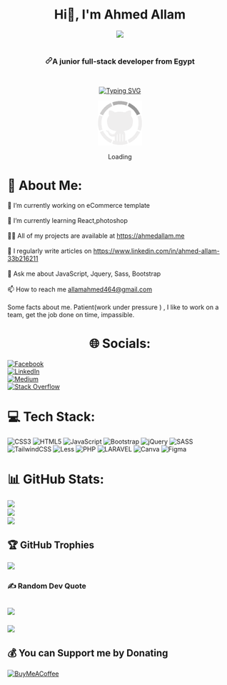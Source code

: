 <div id="header" align="center">
<h1 align="center">Hi<g-emoji class="g-emoji" alias="wave" fallback-src="https://github.githubassets.com/images/icons/emoji/unicode/1f44b.png">👋</g-emoji>, I'm Ahmed Allam</h1>
    <img src="https://media.giphy.com/media/qgQUggAC3Pfv687qPC/giphy.gif" />
</div> 
<br />
<h3 dir="auto" align="center"><a id="user-content-a-passionate-flutter-application-developer-from-egypt" class="anchor" aria-hidden="true" href="#a-passionate-flutter-application-developer-from-egypt"><svg class="octicon octicon-link" viewBox="0 0 16 16" version="1.1" width="16" height="16" aria-hidden="true"><path fill-rule="evenodd" d="M7.775 3.275a.75.75 0 001.06 1.06l1.25-1.25a2 2 0 112.83 2.83l-2.5 2.5a2 2 0 01-2.83 0 .75.75 0 00-1.06 1.06 3.5 3.5 0 004.95 0l2.5-2.5a3.5 3.5 0 00-4.95-4.95l-1.25 1.25zm-4.69 9.64a2 2 0 010-2.83l2.5-2.5a2 2 0 012.83 0 .75.75 0 001.06-1.06 3.5 3.5 0 00-4.95 0l-2.5 2.5a3.5 3.5 0 004.95 4.95l1.25-1.25a.75.75 0 00-1.06-1.06l-1.25 1.25a2 2 0 01-2.83 0z"></path></svg></a>A junior full-stack developer from Egypt</h3>
<br />

<p style="color: peru !important;" dir="auto" align="center"> <a href="https://git.io/typing-svg"><img src="https://readme-typing-svg.herokuapp.com?font=Fira+Code&pause=1000&color=F7BD56&width=435&lines=Welcome+To+My+GitHub+profile+" alt="Typing SVG" /></a> </p>
            <div dir="auto" align="center">
        <animated-image data-catalyst=""><a target="_blank" rel="noopener noreferrer" href="https://raw.githubusercontent.com/AhmedFathyDev/AhmedFathyDev/main/GitHub.gif" data-target="animated-image.originalLink"><img src="https://raw.githubusercontent.com/AhmedFathyDev/AhmedFathyDev/main/GitHub.gif" alt="GitHub Octocat Logo" style="max-width: 100%; display: inline-block;" data-target="animated-image.originalImage" height="100"></a>
      <span class="AnimatedImagePlayer" data-target="animated-image.player" hidden="">
        <a data-target="animated-image.replacedLink" class="AnimatedImagePlayer-images" href="https://raw.githubusercontent.com/AhmedFathyDev/AhmedFathyDev/main/GitHub.gif" target="_blank">
          <span data-target="animated-image.imageContainer">
            <img data-target="animated-image.replacedImage" alt="GitHub Octocat Logo" class="AnimatedImagePlayer-animatedImage" src="https://raw.githubusercontent.com/AhmedFathyDev/AhmedFathyDev/main/GitHub.gif" style="display: block; opacity: 1;" height="100">
          <canvas class="AnimatedImagePlayer-stillImage" aria-hidden="true" width="100" height="100"></canvas></span>
        </a>
        <button data-target="animated-image.imageButton" class="AnimatedImagePlayer-images" tabindex="-1" aria-label="Play GitHub Octocat Logo"></button>
        <span class="AnimatedImagePlayer-controls" data-target="animated-image.controls">
          <button data-target="animated-image.playButton" class="AnimatedImagePlayer-button" aria-label="Play GitHub Octocat Logo">
            <svg aria-hidden="true" focusable="false" class="octicon icon-play" width="16" height="16" viewBox="0 0 16 16" fill="none" xmlns="http://www.w3.org/2000/svg">
              <path d="M4 13.5427V2.45734C4 1.82607 4.69692 1.4435 5.2295 1.78241L13.9394 7.32507C14.4334 7.63943 14.4334 8.36057 13.9394 8.67493L5.2295 14.2176C4.69692 14.5565 4 14.1739 4 13.5427Z">
            </path></svg>
            <svg aria-hidden="true" focusable="false" class="octicon icon-pause" width="16" height="16" viewBox="0 0 16 16" xmlns="http://www.w3.org/2000/svg">
              <rect x="4" y="2" width="3" height="12" rx="1"></rect>
              <rect x="9" y="2" width="3" height="12" rx="1"></rect>
            </svg>
          </button>
          <a data-target="animated-image.openButton" aria-label="Open GitHub Octocat Logo in new window" class="AnimatedImagePlayer-button" href="https://raw.githubusercontent.com/AhmedFathyDev/AhmedFathyDev/main/GitHub.gif" target="_blank">
            <svg aria-hidden="true" class="octicon" xmlns="http://www.w3.org/2000/svg" viewBox="0 0 16 16" width="16" height="16">
              <path fill-rule="evenodd" d="M10.604 1h4.146a.25.25 0 01.25.25v4.146a.25.25 0 01-.427.177L13.03 4.03 9.28 7.78a.75.75 0 01-1.06-1.06l3.75-3.75-1.543-1.543A.25.25 0 0110.604 1zM3.75 2A1.75 1.75 0 002 3.75v8.5c0 .966.784 1.75 1.75 1.75h8.5A1.75 1.75 0 0014 12.25v-3.5a.75.75 0 00-1.5 0v3.5a.25.25 0 01-.25.25h-8.5a.25.25 0 01-.25-.25v-8.5a.25.25 0 01.25-.25h3.5a.75.75 0 000-1.5h-3.5z"></path>
            </svg>
          </a>
        </span>
      </span></animated-image>
        <p dir="auto">Loading</p>
    </div>

# 💫 About Me:
🔭 I’m currently working on eCommerce template<br><br>🌱 I’m currently learning React,photoshop<br><br>👨‍💻 All of my
projects are available at https://ahmedallam.me<br><br>📝 I regularly write articles on
https://www.linkedin.com/in/ahmed-allam-33b216211<br><br>💬 Ask me about JavaScript, Jquery, Sass, Bootstrap<br><br>📫
How to reach me allamahmed464@gmail.com<br><br>Some facts about me. Patient(work under pressure ) , I like to work on a
team, get the job done on time, impassible.


## <h1 align="center"> 🌐 Socials:</h1>
[![Facebook](https://img.shields.io/badge/Facebook-%231877F2.svg?logo=Facebook&logoColor=white)](https://www.facebook.com/ahmed.allam.37
) <br />
[![LinkedIn](https://img.shields.io/badge/LinkedIn-%230077B5.svg?logo=linkedin&logoColor=white)](https://www.linkedin.com/in/ahmed-allam-33b216211
) <br />
[![Medium](https://img.shields.io/badge/Medium-12100E?logo=medium&logoColor=white)](https://medium.com/@allamahmed464)
<br /> [![Stack
Overflow](https://img.shields.io/badge/-Stackoverflow-FE7A16?logo=stack-overflow&logoColor=white)](https://stackoverflow.com/users/16944927
)

# 💻 Tech Stack:
![CSS3](https://img.shields.io/badge/css3-%231572B6.svg?style=for-the-badge&logo=css3&logoColor=white)
![HTML5](https://img.shields.io/badge/html5-%23E34F26.svg?style=for-the-badge&logo=html5&logoColor=white)
![JavaScript](https://img.shields.io/badge/javascript-%23323330.svg?style=for-the-badge&logo=javascript&logoColor=%23F7DF1E)
![Bootstrap](https://img.shields.io/badge/bootstrap-%23563D7C.svg?style=for-the-badge&logo=bootstrap&logoColor=white)
![jQuery](https://img.shields.io/badge/jquery-%230769AD.svg?style=for-the-badge&logo=jquery&logoColor=white)
![SASS](https://img.shields.io/badge/SASS-hotpink.svg?style=for-the-badge&logo=SASS&logoColor=white)
![TailwindCSS](https://img.shields.io/badge/tailwindcss-%2338B2AC.svg?style=for-the-badge&logo=tailwind-css&logoColor=white)
![Less](https://img.shields.io/badge/less-2B4C80?style=for-the-badge&logo=less&logoColor=white)
![PHP](https://img.shields.io/badge/php-%230769AD.svg?style=for-the-badge&logo=php&logoColor=white)
![LARAVEL](https://img.shields.io/badge/laravel-%230769AD.svg?style=for-the-badge&logo=laravel&logoColor=white)
![Canva](https://img.shields.io/badge/Canva-%2300C4CC.svg?style=for-the-badge&logo=Canva&logoColor=white)
![Figma](https://img.shields.io/badge/figma-%23F24E1E.svg?style=for-the-badge&logo=figma&logoColor=white)
# 📊 GitHub Stats:
![](https://github-readme-stats.vercel.app/api?username=ahmedallam222&theme=vision-friendly-dark&hide_border=false&include_all_commits=true&count_private=false)<br />
![](https://github-readme-streak-stats.herokuapp.com/?user=ahmedallam222&theme=vision-friendly-dark&hide_border=false)<br />
![](https://github-readme-stats.vercel.app/api/top-langs/?username=ahmedallam222&theme=vision-friendly-dark&hide_border=false&include_all_commits=true&count_private=false&layout=compact)

## 🏆 GitHub Trophies
![](https://github-profile-trophy.vercel.app/?username=ahmedallam222&theme=juicyfresh&no-frame=false&no-bg=true&margin-w=4)

### ✍️ Random Dev Quote
![](https://quotes-github-readme.vercel.app/api?type=horizontal&theme=dark)
---
[![](https://visitcount.itsvg.in/api?id=ahmedallam222&icon=0&color=2)](https://visitcount.itsvg.in)

## 💰 You can Support me by Donating
[![BuyMeACoffee](https://img.shields.io/badge/Buy%20Me%20a%20Coffee-ffdd00?style=for-the-badge&logo=buy-me-a-coffee&logoColor=black)](https://www.buymeacoffee.com/AhmedAllam222)
